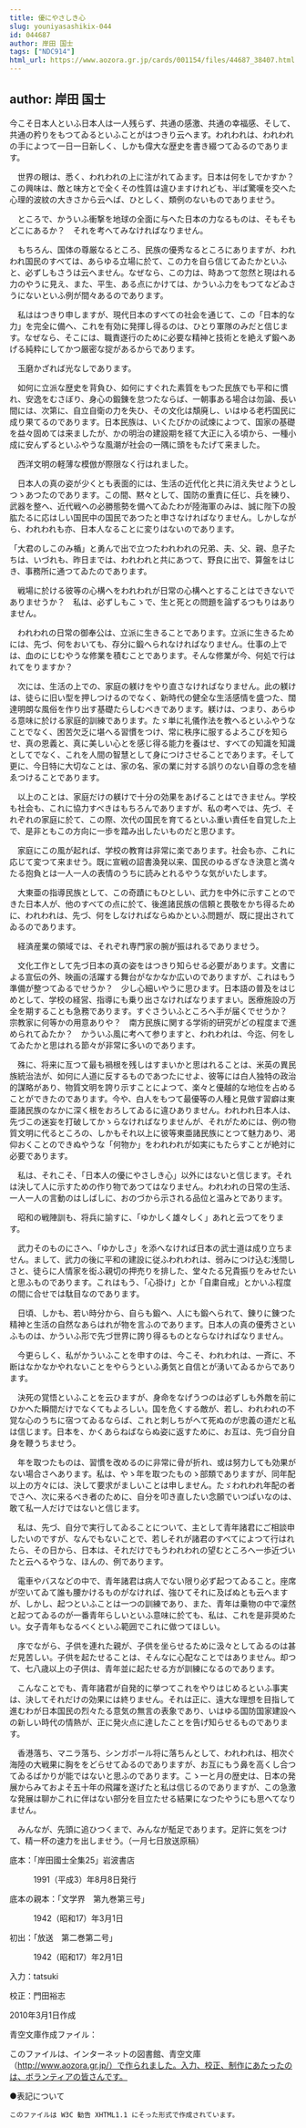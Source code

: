 ```yaml
---
title: 優にやさしき心
slug: youniyasashikix-044
id: 044687
author: 岸田 国士
tags: ["NDC914"]
html_url: https://www.aozora.gr.jp/cards/001154/files/44687_38407.html
---
```


## author: 岸田 国士

今こそ日本人といふ日本人は一人残らず、共通の感激、共通の幸福感、そして、共通の矜りをもつてゐるといふことがはつきり云へます。われわれは、われわれの手によつて一日一日新しく、しかも偉大な歴史を書き綴つてゐるのであります。

　世界の眼は、悉く、われわれの上に注がれてゐます。日本は何をしでかすか？　この興味は、敵と味方とで全くその性質は違ひますけれども、半ば驚嘆を交へた心理的波紋の大きさから云へば、ひとしく、類例のないものでありませう。

　ところで、かういふ衝撃を地球の全面に与へた日本の力なるものは、そもそもどこにあるか？　それを考へてみなければなりません。

　もちろん、国体の尊厳なるところ、民族の優秀なるところにありますが、われわれ国民のすべては、あらゆる立場に於て、この力を自ら信じてゐたかといふと、必ずしもさうは云へません。なぜなら、この力は、時あつて忽然と現はれる力のやうに見え、また、平生、ある点にかけては、かういふ力をもつてなどゐさうにないといふ例が間々あるのであります。

　私ははつきり申しますが、現代日本のすべての社会を通じて、この「日本的な力」を完全に備へ、これを有効に発揮し得るのは、ひとり軍隊のみだと信じます。なぜなら、そこには、職責遂行のために必要な精神と技術とを絶えず鍛へあげる純粋にしてかつ厳密な掟があるからであります。

　玉磨かざれば光なしであります。

　如何に立派な歴史を背負ひ、如何にすぐれた素質をもつた民族でも平和に慣れ、安逸をむさぼり、身心の鍛錬を怠つたならば、一朝事ある場合は勿論、長い間には、次第に、自立自衛の力を失ひ、その文化は頽廃し、いはゆる老朽国民に成り果てるのであります。日本民族は、いくたびかの試煉によつて、国家の基礎を益々固めては来ましたが、かの明治の建設期を経て大正に入る頃から、一種小成に安んずるといふやうな風潮が社会の一隅に頭をもたげて来ました。

　西洋文明の軽薄な模倣が際限なく行はれました。

　日本人の真の姿が少くとも表面的には、生活の近代化と共に消え失せようとしつゝあつたのであります。この間、黙々として、国防の重責に任じ、兵を練り、武器を整へ、近代戦への必勝態勢を備へてゐたわが陸海軍のみは、誠に陛下の股肱たるに応はしい国民中の国民であつたと申さなければなりません。しかしながら、われわれも亦、日本人なることに変りはないのであります。

「大君のしこのみ楯」と勇んで出で立つたわれわれの兄弟、夫、父、親、息子たちは、いづれも、昨日までは、われわれと共にあつて、野良に出で、算盤をはじき、事務所に通つてゐたのであります。

　戦場に於ける彼等の心構へをわれわれが日常の心構へとすることはできないでありませうか？　私は、必ずしもこゝで、生と死との問題を論ずるつもりはありません。

　われわれの日常の御奉公は、立派に生きることであります。立派に生きるためには、先づ、何をおいても、存分に鍛へられなければなりません。仕事の上では、血のにじむやうな修業を積むことであります。そんな修業が今、何処で行はれてをりますか？

　次には、生活の上での、家庭の躾けをやり直さなければなりません。此の躾けは、徒らに旧い型を押しつけるのでなく、新時代の健全な生活感情を盛つた、闊達明朗な風俗を作り出す基礎たらしむべきであります。躾けは、つまり、あらゆる意味に於ける家庭的訓練であります。たゞ単に礼儀作法を教へるといふやうなことでなく、困苦欠乏に堪へる習慣をつけ、常に秩序に服するよろこびを知らせ、真の恩義と、真に美しい心とを感じ得る能力を養はせ、すべての知識を知識としてでなく、これを人間の智慧として身につけさせることであります。そして更に、今日特に大切なことは、家の名、家の業に対する誤りのない自尊の念を植ゑつけることであります。

　以上のことは、家庭だけの躾けで十分の効果をあげることはできません。学校も社会も、これに協力すべきはもちろんでありますが、私の考へでは、先づ、それぞれの家庭に於て、この際、次代の国民を育てるといふ重い責任を自覚した上で、是非ともこの方向に一歩を踏み出したいものだと思ひます。

　家庭にこの風が起れば、学校の教育は非常に楽であります。社会も亦、これに応じて変つて来ませう。既に宣戦の詔書渙発以来、国民のゆるぎなき決意と満々たる抱負とは一人一人の表情のうちに読みとれるやうな気がいたします。

　大東亜の指導民族として、この奇蹟にもひとしい、武力を中外に示すことのできた日本人が、他のすべての点に於て、後進諸民族の信頼と畏敬をかち得るために、われわれは、先づ、何をしなければならぬかといふ問題が、既に提出されてゐるのであります。

　経済産業の領域では、それぞれ専門家の腕が振はれるでありませう。

　文化工作として先づ日本の真の姿をはつきり知らせる必要があります。文書による宣伝の外、映画の活躍する舞台がなかなか広いのでありますが、これはもう準備が整つてゐるでせうか？　少し心細いやうに思ひます。日本語の普及をはじめとして、学校の経営、指導にも乗り出さなければなりますまい。医療施設の万全を期することも急務であります。すぐさういふところへ手が届くでせうか？　宗教家に何等かの用意ありや？　南方民族に関する学術的研究がどの程度まで進められてゐたか？　かういふ風に考へて参りますと、われわれは、今迄、何をしてゐたかと思はれる節々が非常に多いのであります。

　殊に、将来に亙つて最も禍根を残しはすまいかと思はれることは、米英の異民族統治法が、如何に人道に反するものであつたにせよ、彼等には白人独特の政治的謀略があり、物質文明を誇り示すことによつて、楽々と優越的な地位を占めることができたのであります。今や、白人をもつて最優等の人種と見做す習癖は東亜諸民族のなかに深く根をおろしてゐるに違ひありません。われわれ日本人は、先づこの迷妄を打破してかゝらなければなりませんが、それがためには、例の物質文明に代るところの、しかもそれ以上に彼等東亜諸民族にとつて魅力あり、渇仰おくことのできぬやうな「何物か」をわれわれが如実にもたらすことが絶対に必要であります。

　私は、それこそ、「日本人の優にやさしき心」以外にはないと信じます。それは決して人に示すための作り物であつてはなりません。われわれの日常の生活、一人一人の言動のはしばしに、おのづから示される品位と温みとであります。

　昭和の戦陣訓も、将兵に諭すに、「ゆかしく雄々しく」あれと云つてをります。

　武力そのものにさへ、「ゆかしさ」を添へなければ日本の武士道は成り立ちません。まして、武力の後に平和の建設に従ふわれわれは、弱みにつけ込む浅間しさと、徒らに人情家を衒ふ親切の押売りを排した、堂々たる兄貴振りをみせたいと思ふものであります。これはもう、「心掛け」とか「自粛自戒」とかいふ程度の間に合せでは駄目なのであります。

　日頃、しかも、若い時分から、自らも鍛へ、人にも鍛へられて、錬りに錬つた精神と生活の自然なあらはれが物を言ふのであります。日本人の真の優秀さといふものは、かういふ形で先づ世界に誇り得るものとならなければなりません。

　今更らしく、私がかういふことを申すのは、今こそ、われわれは、一斉に、不断はなかなかやれないことをやらうといふ勇気と自信とが湧いてゐるからであります。

　決死の覚悟といふことを云ひますが、身命をなげうつのは必ずしも外敵を前にひかへた瞬間だけでなくてもよろしい。国を危くする敵が、若し、われわれの不覚な心のうちに宿つてゐるならば、これと刺しちがへて死ぬのが忠義の道だと私は信じます。日本を、かくあらねばならぬ姿に返すために、お互は、先づ自分自身を鞭うちませう。

　年を取つたものは、習慣を改めるのに非常に骨が折れ、或は努力しても効果がない場合さへあります。私は、やゝ年を取つたものゝ部類でありますが、同年配以上の方々には、決して要求がましいことは申しません。たゞわれわれ年配の者でさへ、次に来るべき者のために、自分を叩き直したい念願でいつぱいなのは、敢て私一人だけではないと信じます。

　私は、先づ、自分で実行してゐることについて、主として青年諸君にご相談申したいのですが、なんでもないことで、若しそれが諸君のすべてによつて行はれたら、その日から、日本は、それだけでもうわれわれの望むところへ一歩近づいたと云へるやうな、ほんの、例であります。

　電車やバスなどの中で、青年諸君は病人でない限り必ず起つてゐること。座席が空いてゐて誰も腰かけるものがなければ、強ひてそれに及ばぬとも云へますが、しかし、起つといふことは一つの訓練であり、また、青年は乗物の中で凜然と起つてゐるのが一番青年らしいといふ意味に於ても、私は、これを是非奨めたい。女子青年もなるべくといふ範囲でこれに做つてほしい。

　序でながら、子供を連れた親が、子供を坐らせるために汲々としてゐるのは甚だ見苦しい。子供を起たせることは、そんなに心配なことではありません。却つて、七八歳以上の子供は、青年並に起たせる方が訓練になるのであります。

　こんなことでも、青年諸君が自発的に挙つてこれをやりはじめるといふ事実は、決してそれだけの効果には終りません。それは正に、遠大な理想を目指して進むわが日本国民の烈々たる意気の無言の表象であり、いはゆる国防国家建設への新しい時代の情熱が、正に発火点に達したことを告げ知らせるものであります。



　香港落ち、マニラ落ち、シンガポール将に落ちんとして、われわれは、相次ぐ海陸の大戦果に胸ををどらせてゐるのでありますが、お互にもう鼻を高くし合つてゐるばかりが能ではないと思ふのであります。こゝ一と月の歴史は、日本の発展からみておよそ五十年の飛躍を遂げたと私は信じるのでありますが、この急激な発展は聊かこれに伴はない部分を目立たせる結果になつたやうにも思へてなりません。

　みんなが、先頭に追ひつくまで、みんなが駈足であります。足許に気をつけて、精一杯の速力を出しませう。（一月七日放送原稿）













底本：「岸田國士全集25」岩波書店


　　　1991（平成3）年8月8日発行

底本の親本：「文学界　第九巻第三号」

　　　1942（昭和17）年3月1日

初出：「放送　第二巻第二号」

　　　1942（昭和17）年2月1日

入力：tatsuki

校正：門田裕志

2010年3月1日作成

青空文庫作成ファイル：

このファイルは、インターネットの図書館、青空文庫（http://www.aozora.gr.jp/）で作られました。入力、校正、制作にあたったのは、ボランティアの皆さんです。











●表記について


	このファイルは W3C 勧告 XHTML1.1 にそった形式で作成されています。